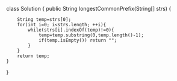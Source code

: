 class Solution {
    public String longestCommonPrefix(String[] strs) {
    
        String temp=strs[0];
        for(int i=0; i<strs.length; ++i){
            while(strs[i].indexOf(temp)!=0){
                temp=temp.substring(0,temp.length()-1);
                if(temp.isEmpty()) return "";
            }
        }        
        return temp;
    }
}
